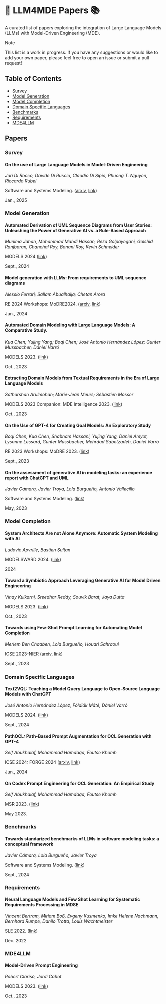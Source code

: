 # 🚀 LLM4MDE Papers 📚

A curated list of papers exploring the integration of Large Language Models (LLMs) with Model-Driven Engineering (MDE).

> [!NOTE]
> 
> This list is a work in progress. If you have any suggestions or would like to add your own paper, please feel free to open an issue or submit a pull request!

## Table of Contents
* [Survey](#survey)
* [Model Generation](#model-generation)
* [Model Completion](#model-completion)
* [Domain Specific Languages](#domain-specific-languages)
* [Benchmarks](#benchmarks)
* [Requirements](#requirements)
* [MDE4LLM](#mde4llm)

## Papers
### Survey
#### On the use of Large Language Models in Model-Driven Engineering
*Juri Di Rocco, Davide Di Ruscio, Claudio Di Sipio, Phuong T. Nguyen, Riccardo Rubei*

Software and Systems Modeling. ([arxiv](https://arxiv.org/abs/2410.17370), [link](https://link.springer.com/article/10.1007/s10270-025-01263-8))

Jan., 2025

### Model Generation
#### Automated Derivation of UML Sequence Diagrams from User Stories: Unleashing the Power of Generative AI vs. a Rule-Based Approach
*Munima Jahan, Mohammad Mahdi Hassan, Reza Golpayegani, Golshid Ranjbaran, Chanchal Roy, Banani Roy, Kevin Schneider*

MODELS 2024 ([link](https://dl.acm.org/doi/abs/10.1145/3640310.3674081))

Sept., 2024

#### Model generation with LLMs: From requirements to UML sequence diagrams
*Alessio Ferrari; Sallam Abualhaija; Chetan Arora*

RE 2024 Workshops: MoDRE2024. ([arxiv](https://arxiv.org/abs/2404.06371), [link](https://ieeexplore.ieee.org/document/10628665))

Jun., 2024

#### Automated Domain Modeling with Large Language Models: A Comparative Study.
*Kua Chen; Yujing Yang; Boqi Chen; José Antonio Hernández López; Gunter Mussbacher; Dániel Varró*

MODELS 2023. ([link](https://ieeexplore.ieee.org/document/10344012))

Oct., 2023

#### Extracting Domain Models from Textual Requirements in the Era of Large Language Models
*Sathurshan Arulmohan; Marie-Jean Meurs; Sébastien Mosser*

MODELS 2023 Companion: MDE Intelligence 2023. ([link](https://ieeexplore.ieee.org/document/10350787))

Oct., 2023

#### On the Use of GPT-4 for Creating Goal Models: An Exploratory Study
*Boqi Chen, Kua Chen, Shabnam Hassani, Yujing Yang, Daniel Amyot, Lysanne Lessard, Gunter Mussbacher, Mehrdad Sabetzadeh, Dániel Varró*

RE 2023 Workshops: MoDRE 2023. ([link](https://ieeexplore.ieee.org/document/10260905))

Sept., 2023

#### On the assessment of generative AI in modeling tasks: an experience report with ChatGPT and UML
*Javier Cámara, Javier Troya, Lola Burgueño, Antonio Vallecillo*

Software and Systems Modeling. ([link](https://link.springer.com/article/10.1007/s10270-023-01105-5))

May, 2023

### Model Completion
#### System Architects Are not Alone Anymore: Automatic System Modeling with AI
*Ludovic Apvrille, Bastien Sultan*

MODELSWARD 2024. ([link](https://inria.hal.science/LABSOC/hal-04483279v1))

2024

#### Toward a Symbiotic Approach Leveraging Generative AI for Model Driven Engineering
*Vinay Kulkarni, Sreedhar Reddy, Souvik Barat, Jaya Dutta*

MODELS 2023. ([link](https://ieeexplore.ieee.org/document/10343767))

Oct., 2023

#### Towards using Few-Shot Prompt Learning for Automating Model Completion
*Meriem Ben Chaaben, Lola Burgueño, Houari Sahraoui*

ICSE 2023-NIER ([arxiv](https://arxiv.org/abs/2212.03404), [link](https://dl.acm.org/doi/10.1109/ICSE-NIER58687.2023.00008))

Sept., 2023

### Domain Specific Languages
#### Text2VQL: Teaching a Model Query Language to Open-Source Language Models with ChatGPT
*José Antonio Hernández López, Földiák Máté, Dániel Varró*

MODELS 2024. ([link](https://dl.acm.org/doi/10.1145/3640310.3674091))

Sept., 2024

#### PathOCL: Path-Based Prompt Augmentation for OCL Generation with GPT-4
*Seif Abukhalaf, Mohammad Hamdaqa, Foutse Khomh*

ICSE 2024: FORGE 2024 ([arxiv](https://arxiv.org/abs/2405.12450), [link](https://dl.acm.org/doi/10.1145/3650105.3652290))

Jun., 2024

#### On Codex Prompt Engineering for OCL Generation: An Empirical Study
*Seif Abukhalaf, Mohammad Hamdaqa, Foutse Khomh*

MSR 2023. ([link](https://ieeexplore.ieee.org/document/10173990))

May 2023.

### Benchmarks
#### Towards standarized benchmarks of LLMs in software modeling tasks: a conceptual framework
*Javier Cámara, Lola Burgueño, Javier Troya*

Software and Systems Modeling. ([link](https://link.springer.com/article/10.1007/s10270-024-01206-9))

Sept., 2024


### Requirements
#### Neural Language Models and Few Shot Learning for Systematic Requirements Processing in MDSE
*Vincent Bertram, Miriam Boß, Evgeny Kusmenko, Imke Helene Nachmann, Bernhard Rumpe, Danilo Trotta, Louis Wachtmeister*

SLE 2022. ([link](https://dl.acm.org/doi/10.1145/3567512.3567534))

Dec. 2022


### MDE4LLM
#### Model-Driven Prompt Engineering
*Robert Clarisó, Jordi Cabot*

MODELS 2023. ([link](https://ieeexplore.ieee.org/document/10343974))

Oct., 2023